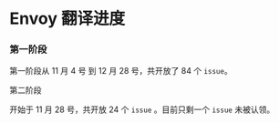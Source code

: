 # Envoy 翻译进度

### 第一阶段

第一阶段从 11 月 4 号 到 12 月 28 号，共开放了 84 个 `issue`。

第二阶段

开始于 11 月 28 号，共开放 24 个 `issue` 。目前只剩一个 `issue` 未被认领。

